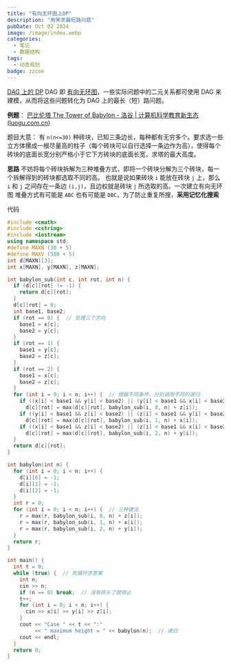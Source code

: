 ```yaml
---
title: "有向无环图上DP"
description: "用来求最短路问题"
pubDate: Oct 02 2024
image: /image/index.webp
categories:
  - 笔记
  - 数据结构
tags:
  - 动态规划
badge: zzcoe
---
```


[DAG 上的 DP](https://oi-wiki.org/dp/dag/)
DAG 即 [有向无环图](https://oi-wiki.org/graph/dag/)，一些实际问题中的二元关系都可使用 DAG 来建模，从而将这些问题转化为 DAG 上的最长（短）路问题。

**例题**：
[巴比伦塔 The Tower of Babylon - 洛谷 | 计算机科学教育新生态 (luogu.com.cn)](https://www.luogu.com.cn/problem/UVA437)

题目大意：
有 `n(n<=30)` 种砖块，已知三条边长，每种都有无穷多个。要求选一些立方体摞成一根尽量高的柱子（每个砖块可以自行选择一条边作为高），使得每个砖块的底面长宽分别严格小于它下方砖块的底面长宽，求塔的最大高度。

**思路**
不妨将每个砖块拆解为三种堆叠方式，即将一个砖块分解为三个砖块，每一个拆解得到的砖块都选取不同的高。
也就是说如果砖块 `i` 能放在砖块 `j` 上，那么 `i` 和 `j` 之间存在一条边 `(i,j)`，且边权就是砖块 `j` 所选取的高。一次建立有向无环图
堆叠方式有可能是 `ABC` 也有可能是 `DBC`，为了防止重复所搜，**采用记忆化搜索**

代码
```cpp
#include <cmath>
#include <cstring>
#include <iostream>
using namespace std;
#define MAXN (30 + 5)
#define MAXV (500 + 5)
int d[MAXN][3];
int x[MAXN], y[MAXN], z[MAXN];

int babylon_sub(int c, int rot, int n) {
  if (d[c][rot] != -1) {
    return d[c][rot];
  }
  d[c][rot] = 0;
  int base1, base2;
  if (rot == 0) {  // 处理三个方向
    base1 = x[c];
    base2 = y[c];
  }
  if (rot == 1) {
    base1 = y[c];
    base2 = z[c];
  }
  if (rot == 2) {
    base1 = x[c];
    base2 = z[c];
  }
  for (int i = 0; i < n; i++) {  // 根据不同条件，分别调用不同的递归
    if ((x[i] < base1 && y[i] < base2) || (y[i] < base1 && x[i] < base2))
      d[c][rot] = max(d[c][rot], babylon_sub(i, 0, n) + z[i]);
    if ((y[i] < base1 && z[i] < base2) || (z[i] < base1 && y[i] < base2))
      d[c][rot] = max(d[c][rot], babylon_sub(i, 1, n) + x[i]);
    if ((x[i] < base1 && z[i] < base2) || (z[i] < base1 && x[i] < base2))
      d[c][rot] = max(d[c][rot], babylon_sub(i, 2, n) + y[i]);
  }
  return d[c][rot];
}

int babylon(int n) {
  for (int i = 0; i < n; i++) {
    d[i][0] = -1;
    d[i][1] = -1;
    d[i][2] = -1;
  }
  int r = 0;
  for (int i = 0; i < n; i++) {  // 三种建法
    r = max(r, babylon_sub(i, 0, n) + z[i]);
    r = max(r, babylon_sub(i, 1, n) + x[i]);
    r = max(r, babylon_sub(i, 2, n) + y[i]);
  }
  return r;
}

int main() {
  int t = 0;
  while (true) {  // 死循环求答案
    int n;
    cin >> n;
    if (n == 0) break;  // 没有砖头了就停止
    t++;
    for (int i = 0; i < n; i++) {
      cin >> x[i] >> y[i] >> z[i];
    }
    cout << "Case " << t << ":"
         << " maximum height = " << babylon(n);  // 递归
    cout << endl;
  }
  return 0;
}
```

